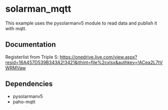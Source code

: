 # solarman_mqtt

This example uses the pysolarmanv5 module to read data and publish it with mqtt.


## Documentation

Registerlist from Triple S: https://onedrive.live.com/view.aspx?resid=16A457D539B343A2!3421&ithint=file%2cxlsx&authkey=!ACea2L7tVWRMVaw
 

## Dependencies

- pysolarmanv5
- paho-mqtt
